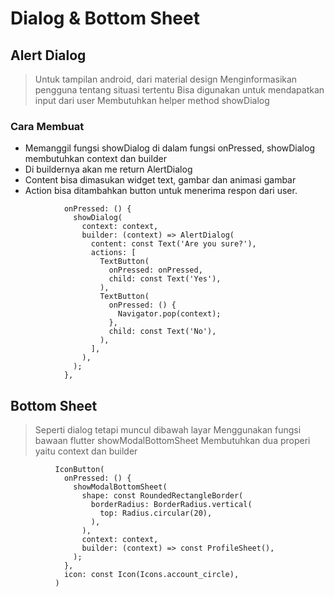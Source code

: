 # Dialog & Bottom Sheet

## Alert Dialog

> Untuk tampilan android, dari material design
> Menginformasikan pengguna tentang situasi tertentu
> Bisa digunakan untuk mendapatkan input dari user
> Membutuhkan helper method showDialog

### Cara Membuat

- Memanggil fungsi showDialog di dalam fungsi onPressed, showDialog membutuhkan context dan builder
- Di buildernya akan me return AlertDialog
- Content bisa dimasukan widget text, gambar dan animasi gambar
- Action bisa ditambahkan button untuk menerima respon dari user.

```
            onPressed: () {
              showDialog(
                context: context,
                builder: (context) => AlertDialog(
                  content: const Text('Are you sure?'),
                  actions: [
                    TextButton(
                      onPressed: onPressed,
                      child: const Text('Yes'),
                    ),
                    TextButton(
                      onPressed: () {
                        Navigator.pop(context);
                      },
                      child: const Text('No'),
                    ),
                  ],
                ),
              );
            },

```

## Bottom Sheet

> Seperti dialog tetapi muncul dibawah layar
> Menggunakan fungsi bawaan flutter showModalBottomSheet
> Membutuhkan dua properi yaitu context dan builder

```
          IconButton(
            onPressed: () {
              showModalBottomSheet(
                shape: const RoundedRectangleBorder(
                  borderRadius: BorderRadius.vertical(
                    top: Radius.circular(20),
                  ),
                ),
                context: context,
                builder: (context) => const ProfileSheet(),
              );
            },
            icon: const Icon(Icons.account_circle),
          )

```